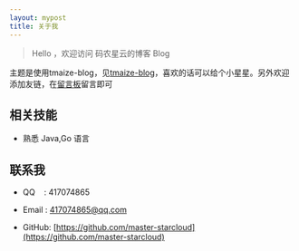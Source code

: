 ```yaml
---
layout: mypost
title: 关于我
---
```


> Hello ，欢迎访问 码农星云的博客 Blog


主题是使用tmaize-blog，见[tmaize-blog](https://github.com/TMaize/tmaize-blog)，喜欢的话可以给个小星星。另外欢迎添加友链，在[留言板](chat.html)留言即可

## 相关技能

- 熟悉 Java,Go 语言


## 联系我

- QQ&nbsp;&nbsp;&nbsp;&nbsp;: 417074865

- Email&nbsp;: 417074865@qq.com

- GitHub: [https://github.com/master-starcloud](https://github.com/master-starcloud)
